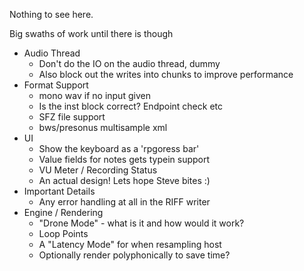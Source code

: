 Nothing to see here.

Big swaths of work until there is though

- Audio Thread
  - Don't do the IO on the audio thread, dummy
  - Also block out the writes into chunks to
    improve performance
- Format Support
  - mono wav if no input given
  - Is the inst block correct? Endpoint check etc
  - SFZ file support
  - bws/presonus multisample xml
- UI
  - Show the keyboard as a 'rpgoress bar'
  - Value fields for notes gets typein support
  - VU Meter / Recording Status
  - An actual design! Lets hope Steve bites :)
- Important Details
  - Any error handling at all in the RIFF writer 
- Engine / Rendering
  - "Drone Mode" - what is it and how would it work?
  - Loop Points
  - A "Latency Mode" for when resampling host
  - Optionally render polyphonically to save time?
